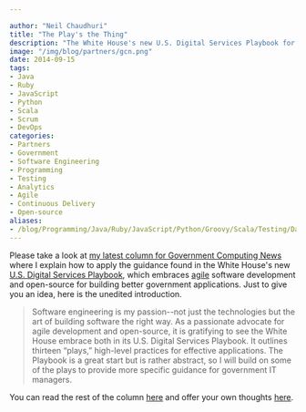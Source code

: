 ```yaml
---

author: "Neil Chaudhuri"
title: "The Play's the Thing"
description: "The White House's new U.S. Digital Services Playbook for government applications is a great start. Let me help you apply it." 
image: "/img/blog/partners/gcn.png"
date: 2014-09-15
tags: 
- Java
- Ruby
- JavaScript
- Python
- Scala
- Scrum
- DevOps
categories: 
- Partners
- Government
- Software Engineering
- Programming
- Testing
- Analytics
- Agile
- Continuous Delivery
- Open-source
aliases:
- /blog/Programming/Java/Ruby/JavaScript/Python/Groovy/Scala/Testing/Data/Analytics/Projects/Agile/Scrum/2014/09/15/the-plays-the-thing
---
```


Please take a look at [my latest column for Government Computing News](http://gcn.com/articles/2014/09/10/digital-services-playbook-tactics.aspx)
where I explain how to apply the guidance found in the White House's new [U.S. Digital Services Playbook](https://playbook.cio.gov/), which 
embraces [agile](/categories/agile) software development and open-source for building better government applications. 
Just to give you an idea, here is the unedited introduction.

> Software engineering is my passion--not just the technologies but the art of building software the right way. As a passionate advocate for agile development and open-source, it is gratifying to see the White House embrace both in its U.S. Digital Services Playbook. It outlines thirteen “plays,” high-level practices for effective applications. The Playbook is a great start but is rather abstract, so I will build on some of the plays to provide more specific guidance for government IT managers. 


You can read the rest of the column [here](http://gcn.com/articles/2014/09/10/digital-services-playbook-tactics.aspx) 
and offer your own thoughts [here](/contact).


